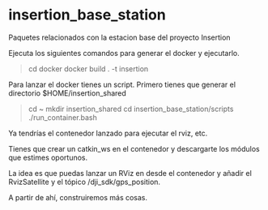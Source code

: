 # insertion_base_station
Paquetes relacionados con la estacion base del proyecto Insertion


Ejecuta los siguientes comandos para generar el docker y ejecutarlo.

> cd docker
> docker build . -t insertion


Para lanzar el docker tienes un script. Primero tienes que generar el directorio $HOME/insertion_shared

> cd ~
> mkdir insertion_shared
> cd insertion_base_station/scripts
> ./run_container.bash

Ya tendrías el contenedor lanzado para ejecutar el rviz, etc.

Tienes que crear un catkin_ws en el contenedor y descargarte los módulos que estimes oportunos.

La idea es que puedas lanzar un RViz en desde el contenedor y añadir el RvizSatellite y el tópico /dji_sdk/gps_position.

A partir de ahí, construiremos más cosas.
